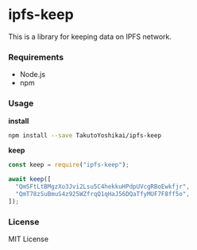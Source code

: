 # ipfs-keep
This is a library for keeping data on IPFS network.

### Requirements
* Node.js
* npm

### Usage
**install**
```bash
npm install --save TakutoYoshikai/ipfs-keep
```

**keep**
```javascript
const keep = require("ipfs-keep");

await keep([
  "QmSFtLtBMgzXo3Jvi2Lsu5C4hekkuHPdpUVcgRBoEwkfjr",
  "QmT78zSuBmuS4z925WZfrqQ1qHaJ56DQaTfyMUF7F8ff5o",
]);
```

### License
MIT License
